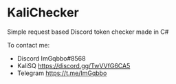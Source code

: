 # KaliChecker
Simple request based Discord token checker made in C#

To contact me: 
- Discord ImGqbbo#8568 
- KaliSQ https://discord.gg/TwVVfG6CA5
- Telegram https://t.me/ImGqbbo
